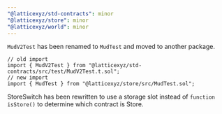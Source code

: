 ```yaml
---
"@latticexyz/std-contracts": minor
"@latticexyz/store": minor
"@latticexyz/world": minor
---
```


`MudV2Test` has been renamed to `MudTest` and moved to another package.

```solidity
// old import
import { MudV2Test } from "@latticexyz/std-contracts/src/test/MudV2Test.t.sol";
// new import
import { MudTest } from "@latticexyz/store/src/MudTest.sol";
```

StoreSwitch has been rewritten to use a storage slot instead of `function isStore()` to determine which contract is Store.
